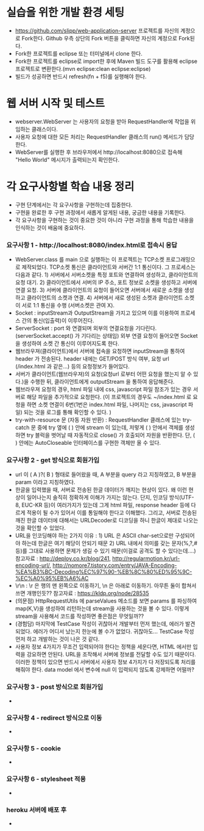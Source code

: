 # 실습을 위한 개발 환경 세팅
* https://github.com/slipp/web-application-server 프로젝트를 자신의 계정으로 Fork한다. Github 우측 상단의 Fork 버튼을 클릭하면 자신의 계정으로 Fork된다.
* Fork한 프로젝트를 eclipse 또는 터미널에서 clone 한다.
* Fork한 프로젝트를 eclipse로 import한 후에 Maven 빌드 도구를 활용해 eclipse 프로젝트로 변환한다.(mvn eclipse:clean eclipse:eclipse)
* 빌드가 성공하면 반드시 refresh(fn + f5)를 실행해야 한다.

# 웹 서버 시작 및 테스트
* webserver.WebServer 는 사용자의 요청을 받아 RequestHandler에 작업을 위임하는 클래스이다.
* 사용자 요청에 대한 모든 처리는 RequestHandler 클래스의 run() 메서드가 담당한다.
* WebServer를 실행한 후 브라우저에서 http://localhost:8080으로 접속해 "Hello World" 메시지가 출력되는지 확인한다.

# 각 요구사항별 학습 내용 정리
* 구현 단계에서는 각 요구사항을 구현하는데 집중한다.
* 구현을 완료한 후 구현 과정에서 새롭게 알게된 내용, 궁금한 내용을 기록한다.
* 각 요구사항을 구현하는 것이 중요한 것이 아니라 구현 과정을 통해 학습한 내용을 인식하는 것이 배움에 중요하다.

### 요구사항 1 - http://localhost:8080/index.html로 접속시 응답
* WebServer.class 를 main 으로 실행하는 이 프로젝트는 TCP소켓 프로그래밍으로 제작되었다. TCP소켓 통신은 클라이언트와 서버간 1:1 통신이다. 그 프로세스는 다음과 같다. 1) 서버에서 서버소켓을 특정 포트와 연결하여 생성하고, 클라이언트의 요청 대기. 2) 클라이언트에서 서버의 IP 주소, 포트 정보로 소켓을 생성하고 서버에 연결 요청. 3) 서버에 클라이언트의 요청이 들어오면 서버에서 새로운 소켓을 생성하고 클라이언트의 소켓과 연결. 4) 서버에서 새로 생성된 소켓과 클라이언트 소켓이 서로 1:1 통신을 수행 (서버소켓은 관여 X).
* Socket : inputStream과 OutputStream을 가지고 있으며 이를 이용하여 프로세스 간의 통신(입출력)이 이루어진다.
* ServerSocket : port 와 연결되며 외부의 연결요청을 기다린다.(serverSocket.accept() 가 기다리는 상태임) 외부 연결 요청이 들어오면 Socket을 생성하여 소켓 간 통신이 이루어지도록 한다.
* 웹브라우져(클라이언트)에서 서버에 접속을 요청하면 inputStream을 통하여 header 가 전송된다. header 내에는 GET/POST 방식 여부, 요청 url (/index.html 과 같은...) 등의 요청정보가 들어있다.
* 서버가 클라이언트(웹브라우져)의 요청(요청url 로부터 어떤 요청을 했는지 알 수 있다.)을 수행한 뒤, 클라이언트에게 outputStream 을 통하여 응답해준다.
* 웹브라우져 요청의 경우, html 파일 내에 css, javascript 파일 참조가 있는 경우 서버로 해당 파일을 추가적으로 요청한다. (이 프로젝트의 경우도 ~/index.html 로 요청을 하면 소켓 연결이 6번(1번은 index.html 파일, 나머지는 css, javascript 파일) 되는 것을 로그를 통해 확인할 수 있다. )
* try-with-resource 문 (자동 자원 반환) : RequestHandler 클래스에 있는 try-catch 문 중에 try 옆에 ( ) 안에 stream 이 있는데, 저렇게 ( ) 안에서 객체를 생성하면 try 블럭을 벗어날 때 자동적으로 close() 가 호출되어 자원을 반환한다. 단, ( ) 안에는 AutoCloseable 인터페이스를 구현한 객체만 올 수 있다.

### 요구사항 2 - get 방식으로 회원가입
* url 이 ( A )?( B ) 형태로 들어왔을 때, A 부분을 query 라고 지칭하였고, B 부분을 param 이라고 지칭하였다.
* 한글을 입력했을 때, 서버로 전송된 한글 데이터가 깨지는 현상이 있다. 왜 이런 현상이 일어나는지 솔직히 정확하게 이해가 가지는 않는다. 단지, 인코딩 방식(UTF-8, EUC-KR 등)이 여러가지가 있는데 그게 html 파일, response header 등에 다르게 적용이 될 수가 있어서 이를 통일해야 한다고 이해했다. 그리고, 서버로 전송된 깨진 한글 데이터에 대해서는 URLDecoder로 디코딩을 하니 한글이 제대로 나오는 것을 확인할 수 있었다.
* URL을 인코딩해야 하는 2가지 이유 : 1) URL 은 ASCII char-set으로만 구성되어야 하는데 한글은 여기 해당이 안되기 때문 2) URL 내에서 의미를 갖는 문자(%,?,# 등)를 그대로 사용하면 문제가 생길 수 있기 때문(이걸로 공격도 할 수 있다는데....)
참고자료 : http://deploy.co.kr/blog/241, http://regularmotion.kr/url-encoding-url/, http://nomore7.tistory.com/entry/JAVA-Encoding-%EA%B3%BC-Decoding%EC%97%90-%EB%8C%80%ED%95%9C-%EC%A0%95%EB%A6%AC
* \r\n : \r 은 행의 맨 왼쪽으로 이동하기, \n 은 아래로 이동하기. 아무튼 둘이 합쳐서 쓰면 개행인듯??
참고자료 : https://kldp.org/node/28535
* (의문점) HttpRequestUtils 에 parseValues 메소드를 보면 params 를 파싱하여 map(K,V)을 생성하여 리턴하는데 stream을 사용하는 것을 볼 수 있다. 이렇게 stream을 사용해서 코드를 작성하면 좋은점은 무엇일까??
* (경험담) 마지막에 TestCase 작성이 귀찮아서 개발부터 먼저 했는데, 에러가 발견되었다. 에러가 어디서 났는지 한눈에 볼 수가 없었다. 귀찮아도... TestCase 작성 먼저 하고 개발하는 것이 나은 것 같다.
* 사용자 정보 4가지가 무조건 입력되어야 한다는 정책을 세운다면, HTML 에서만 입력을 강요하면 안된다. URL을 조작해서 서버에 정보를 전달할 수도 있기 때문이다. 이러한 정책이 있으면 반드시 서버에서 사용자 정보 4가지가 다 저장되도록 처리를 해줘야 한다. data model 에서 변수에 null 이 입력되지 않도록 강제하면 어떨까?


### 요구사항 3 - post 방식으로 회원가입
*

### 요구사항 4 - redirect 방식으로 이동
*

### 요구사항 5 - cookie
*

### 요구사항 6 - stylesheet 적용
*

### heroku 서버에 배포 후
*
